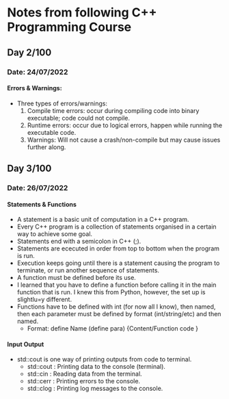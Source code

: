 # Notes from following C++ Programming Course

## Day 2/100
### Date: 24/07/2022
#### Errors & Warnings:
- Three types of errors/warnings:
    1. Compile time errors: occur during compiling code into binary executable; code could not compile.
    2. Runtime errors: occur due to logical errors, happen while running the executable code. 
    3. Warnings: Will not cause a crash/non-compile but may cause issues further along.
## Day 3/100
### Date: 26/07/2022
#### Statements & Functions
- A statement is a basic unit of computation in a C++ program.
- Every C++ program is a collection of statements organised in a certain way to achieve some goal.
- Statements end with a semicolon in C++ (;).
- Statements are ececuted in order from top to bottom when the program is run.
- Execution keeps going until there is a statement causing the program to terminate, or run another sequence of statements.
- A function must be defined before its use.
- I learned that you have to define a function before calling it in the main function that is run. I knew this from Python, however, the set up is slightlu=y different.
- Functions have to be defined with int (for now all I know), then named, then each parameter must be defined by format (int/string/etc) and then named.
    - Format: define Name (define para) {Content/Function code }
#### Input Output
- std::cout is one way of printing outputs from code to terminal.
    - std::cout : Printing data to the console (terminal).
    - std::cin : Reading data from the terminal. 
    - std::cerr : Printing errors to the console.
    - std::clog : Printing log messages to the console.